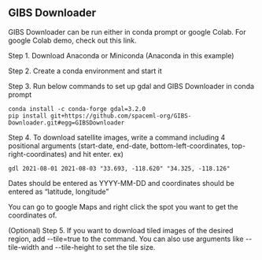 ## GIBS Downloader
GIBS Downloader can be run either in conda prompt or google Colab. For google Colab demo, check out this link.

Step 1. Download Anaconda or Miniconda (Anaconda in this example)

Step 2. Create a conda environment and start it

Step 3. Run below commands to set up gdal and GIBS Downloader in conda prompt
```
conda install -c conda-forge gdal=3.2.0
pip install git+https://github.com/spaceml-org/GIBS-Downloader.git#egg=GIBSDownloader
```
Step 4. To download satellite images, write a command including 4 positional arguments (start-date, end-date, bottom-left-coordinates, top-right-coordinates) and hit enter. 
ex) 
```
gdl 2021-08-01 2021-08-03 "33.693, -118.620" "34.325, -118.126"
```
Dates should be entered as YYYY-MM-DD and coordinates should be entered as “latitude, longitude”

You can go to google Maps and right click the spot you want to get the coordinates of.




(Optional) Step 5. If you want to download tiled images of the desired region, add --tile=true to the command. You can also use arguments like --tile-width and --tile-height to set the tile size.
